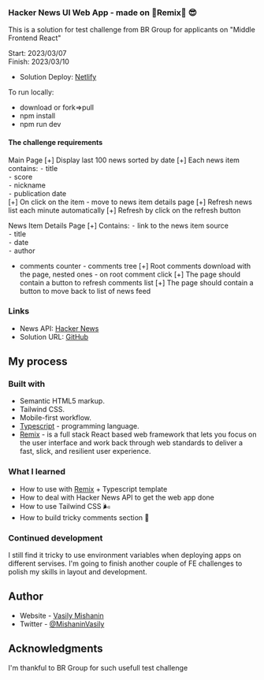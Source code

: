 ### Hacker News UI Web App - made on 📀Remix📀 😎

This is a solution for test challenge from BR Group for applicants on "Middle Frontend React"

Start: 2023/03/07  
Finish: 2023/03/10

- Solution Deploy: [Netlify](https://coruscating-toffee-4112dc.netlify.app/)

To run locally:

- download or fork=>pull
- npm install
- npm run dev

#### The challenge requirements

Main Page
[+] Display last 100 news sorted by date
[+] Each news item contains:
⁃ title  
 ⁃ score  
 ⁃ nickname  
 ⁃ publication date  
 [+] On click on the item - move to news item details page
[+] Refresh news list each minute automatically
[+] Refresh by click on the refresh button

News Item Details Page
[+] Contains:
⁃ link to the news item source  
 ⁃ title  
 ⁃ date  
 ⁃ author

- comments counter - comments tree
  [+] Root comments download with the page, nested ones - on root comment click
  [+] The page should contain a button to refresh comments list
  [+] The page should contain a button to move back to list of news feed

### Links

- News API: [Hacker News](https://github.com/HackerNews/API)
- Solution URL: [GitHub](https://github.com/vasily-mishanin/hacker-news-ui)

## My process

### Built with

- Semantic HTML5 markup.
- Tailwind CSS.
- Mobile-first workflow.
- [Typescript](https://www.typescriptlang.org/) - programming language.
- [Remix](https://remix.run/) - is a full stack React based web framework that lets you focus on the user interface and work back through web standards to deliver a fast, slick, and resilient user experience.

### What I learned

- How to use with [Remix](https://remix.run/) + Typescript template
- How to deal with Hacker News API to get the web app done
- How to use Tailwind CSS 🌬️
- How to build tricky comments section 💬

### Continued development

I still find it tricky to use environment variables when deploying apps on different servises.
I'm going to finish another couple of FE challenges to polish my skills in layout and development.

## Author

- Website - [Vasily Mishanin](https://www.vasmish.com)
- Twitter - [@MishaninVasily](https://twitter.com/MishaninVasily)

## Acknowledgments

I'm thankful to BR Group for such usefull test challenge
